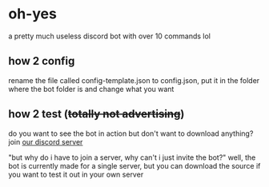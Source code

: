 # **oh-yes**
a pretty much useless discord bot with over 10 commands lol

## **how 2 config**
rename the file called config-template.json to config.json, put it in the folder where the bot folder is and change what you want

## **how 2 test** (~~totally not advertising~~)
do you want to see the bot in action but don't want to download anything? join  [our discord server](https://discord.com/invite/VgwTUjx)

"but why do i have to join a server, why can't i just invite the bot?"
well, the bot is currently made for a single server, but you can download the source if you want to test it out in your own server




